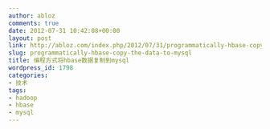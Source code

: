 ```yaml
---
author: abloz
comments: true
date: 2012-07-31 10:42:08+00:00
layout: post
link: http://abloz.com/index.php/2012/07/31/programmatically-hbase-copy-the-data-to-mysql/
slug: programmatically-hbase-copy-the-data-to-mysql
title: 编程方式将hbase数据复制到mysql
wordpress_id: 1798
categories:
- 技术
tags:
- hadoop
- hbase
- mysql
---
```


